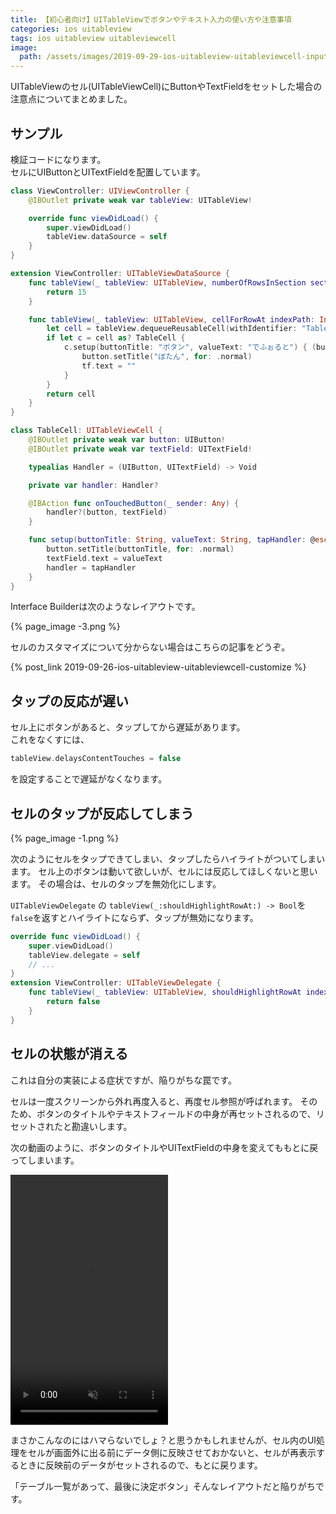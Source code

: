 ```yaml
---
title: 【初心者向け】UITableViewでボタンやテキスト入力の使い方や注意事項
categories: ios uitableview
tags: ios uitableview uitableviewcell
image:
  path: /assets/images/2019-09-29-ios-uitableview-uitableviewcell-input-control/2019-09-29-ios-uitableview-uitableviewcell-input-control-2.png
---
```

UITableViewのセル(UITableViewCell)にButtonやTextFieldをセットした場合の注意点についてまとめました。

## サンプル

検証コードになります。  
セルにUIButtonとUITextFieldを配置しています。

```swift
class ViewController: UIViewController {
    @IBOutlet private weak var tableView: UITableView!

    override func viewDidLoad() {
        super.viewDidLoad()
        tableView.dataSource = self
    }
}

extension ViewController: UITableViewDataSource {
    func tableView(_ tableView: UITableView, numberOfRowsInSection section: Int) -> Int {
        return 15
    }

    func tableView(_ tableView: UITableView, cellForRowAt indexPath: IndexPath) -> UITableViewCell {
        let cell = tableView.dequeueReusableCell(withIdentifier: "TableCell", for: indexPath)
        if let c = cell as? TableCell {
            c.setup(buttonTitle: "ボタン", valueText: "でふぉると") { (button, tf) in
                button.setTitle("ぼたん", for: .normal)
                tf.text = ""
            }
        }
        return cell
    }
}

class TableCell: UITableViewCell {
    @IBOutlet private weak var button: UIButton!
    @IBOutlet private weak var textField: UITextField!

    typealias Handler = (UIButton, UITextField) -> Void

    private var handler: Handler?

    @IBAction func onTouchedButton(_ sender: Any) {
        handler?(button, textField)
    }

    func setup(buttonTitle: String, valueText: String, tapHandler: @escaping Handler) {
        button.setTitle(buttonTitle, for: .normal)
        textField.text = valueText
        handler = tapHandler
    }
}
```

Interface Builderは次のようなレイアウトです。

{% page_image -3.png %}

セルのカスタマイズについて分からない場合はこちらの記事をどうぞ。

{% post_link 2019-09-26-ios-uitableview-uitableviewcell-customize %}


## タップの反応が遅い

セル上にボタンがあると、タップしてから遅延があります。  
これをなくすには、

```swift
tableView.delaysContentTouches = false
```

を設定することで遅延がなくなります。  

## セルのタップが反応してしまう

{% page_image -1.png %}

次のようにセルをタップできてしまい、タップしたらハイライトがついてしまいます。
セル上のボタンは動いて欲しいが、セルには反応してほしくないと思います。
その場合は、セルのタップを無効化にします。

`UITableViewDelegate` の `tableView(_:shouldHighlightRowAt:) -> Bool`を`false`を返すとハイライトにならず、タップが無効になります。

```swift
override func viewDidLoad() {
    super.viewDidLoad()
    tableView.delegate = self
    // ...
}
extension ViewController: UITableViewDelegate {
    func tableView(_ tableView: UITableView, shouldHighlightRowAt indexPath: IndexPath) -> Bool {
        return false
    }
}
```

## セルの状態が消える
これは自分の実装による症状ですが、陥りがちな罠です。

セルは一度スクリーンから外れ再度入ると、再度セル参照が呼ばれます。
そのため、ボタンのタイトルやテキストフィールドの中身が再セットされるので、リセットされたと勘違いします。

次の動画のように、ボタンのタイトルやUITextFieldの中身を変えてももとに戻ってしまいます。

<video autoplay loop muted playsinline src="/assets/videos/2019-09-26-ios-uitableview-basic.mp4" width="50%" height="400px"></video>

まさかこんなのにはハマらないでしょ？と思うかもしれませんが、セル内のUI処理をセルが画面外に出る前にデータ側に反映させておかないと、セルが再表示するときに反映前のデータがセットされるので、もとに戻ります。

「テーブル一覧があって、最後に決定ボタン」そんなレイアウトだと陥りがちです。
